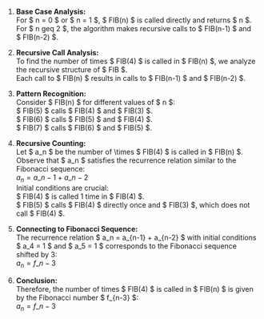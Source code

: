 1. **Base Case Analysis:** <br/>
   For $ n = 0 $ or $ n = 1 $, $ FIB(n) $ is called directly and returns $ n $. <br/>
   For $ n geq 2 $, the algorithm makes recursive calls to $ FIB(n-1) $ and $ FIB(n-2) $.

2. **Recursive Call Analysis:**<br/>
   To find the number of times $ FIB(4) $ is called in $ FIB(n) $, we analyze the recursive structure of $ FIB $.<br/>
   Each call to $ FIB(n) $ results in calls to $ FIB(n-1) $ and $ FIB(n-2) $.

3. **Pattern Recognition:**<br/>
   Consider $ FIB(n) $ for different values of $ n $:<br/>
$ FIB(5) $ calls $ FIB(4) $ and $ FIB(3) $.<br/>
$ FIB(6) $ calls $ FIB(5) $ and $ FIB(4) $.<br/>
$ FIB(7) $ calls $ FIB(6) $ and $ FIB(5) $.

4. **Recursive Counting:**<br/>
   Let $ a_n $ be the number of \times $ FIB(4) $ is called in $ FIB(n) $.<br/>
   Observe that $ a_n $ satisfies the recurrence relation similar to the Fibonacci sequence:<br/>
   $a_n = a\_{n-1} + a\_{n-2}$<br/>
   Initial conditions are crucial:<br/>
   $ FIB(4) $ is called 1 time in $ FIB(4) $.<br/>
$ FIB(5) $ calls $ FIB(4) $ directly once and $ FIB(3) $, which does not call $ FIB(4) $.

5. **Connecting to Fibonacci Sequence:**<br/>
   The recurrence relation $ a_n = a\_{n-1} + a\_{n-2} $ with initial conditions $ a_4 = 1 $ and $ a_5 = 1 $ corresponds to the Fibonacci sequence shifted by 3:<br/>
   $a_n = f\_{n-3}$

6. **Conclusion:**<br/>
   Therefore, the number of times $ FIB(4) $ is called in $ FIB(n) $ is given by the Fibonacci number $ f\_{n-3} $:<br/>
   $a_n = f\_{n-3}$
